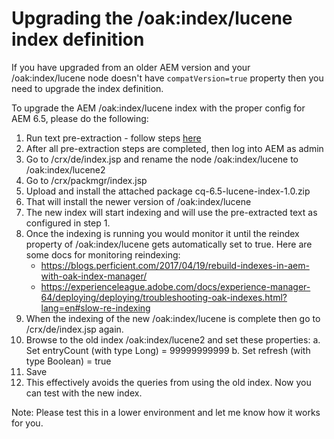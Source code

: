 # Upgrading the /oak:index/lucene index definition
If you have upgraded from an older AEM version and your /oak:index/lucene node doesn't have ```compatVersion=true``` property then you need to upgrade the index definition.

To upgrade the AEM /oak:index/lucene index with the proper config for AEM 6.5, please do the following:
1. Run text pre-extraction - follow steps [here](reindexing-preextracted-text/pre-extract-text-lucene.md)
2. After all pre-extraction steps are completed, then log into AEM as admin
3. Go to /crx/de/index.jsp and rename the node /oak:index/lucene to /oak:index/lucene2
4. Go to /crx/packmgr/index.jsp
5. Upload and install the attached package cq-6.5-lucene-index-1.0.zip
6. That will install the newer version of /oak:index/lucene
7. The new index will start indexing and will use the pre-extracted text as configured in step 1.
8. Once the indexing is running you would monitor it until the reindex property of /oak:index/lucene gets automatically set to true.
   Here are some docs for monitoring reindexing:
    * https://blogs.perficient.com/2017/04/19/rebuild-indexes-in-aem-with-oak-index-manager/
    * https://experienceleague.adobe.com/docs/experience-manager-64/deploying/deploying/troubleshooting-oak-indexes.html?lang=en#slow-re-indexing
9. When the indexing of the new /oak:index/lucene is complete then go to /crx/de/index.jsp again.
10. Browse to the old index /oak:index/lucene2 and set these properties:
      a. Set entryCount (with type Long) = 99999999999
      b. Set refresh (with type Boolean) = true
11. Save
12. This effectively avoids the queries from using the old index.  Now you can test with the new index.

Note: Please test this in a lower environment and let me know how it works for you.

